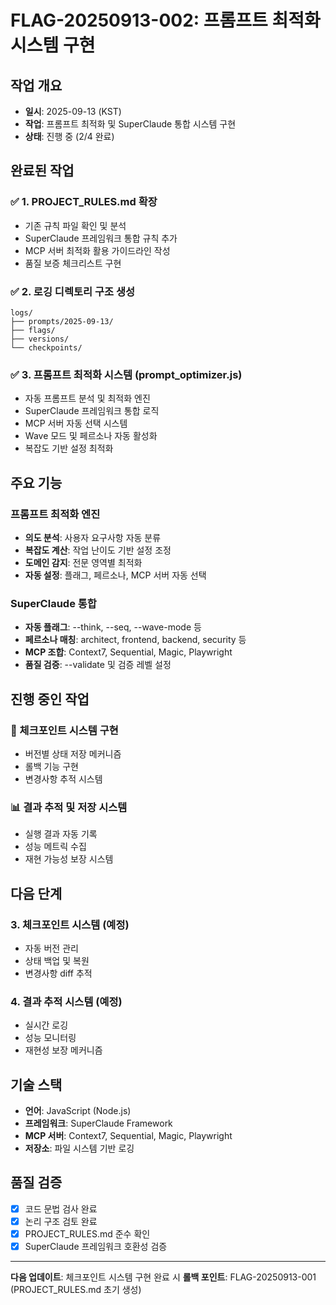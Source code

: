 # FLAG-20250913-002: 프롬프트 최적화 시스템 구현

## 작업 개요
- **일시**: 2025-09-13 (KST)
- **작업**: 프롬프트 최적화 및 SuperClaude 통합 시스템 구현
- **상태**: 진행 중 (2/4 완료)

## 완료된 작업

### ✅ 1. PROJECT_RULES.md 확장
- 기존 규칙 파일 확인 및 분석
- SuperClaude 프레임워크 통합 규칙 추가
- MCP 서버 최적화 활용 가이드라인 작성
- 품질 보증 체크리스트 구현

### ✅ 2. 로깅 디렉토리 구조 생성
```
logs/
├── prompts/2025-09-13/
├── flags/
├── versions/
└── checkpoints/
```

### ✅ 3. 프롬프트 최적화 시스템 (prompt_optimizer.js)
- 자동 프롬프트 분석 및 최적화 엔진
- SuperClaude 프레임워크 통합 로직
- MCP 서버 자동 선택 시스템
- Wave 모드 및 페르소나 자동 활성화
- 복잡도 기반 설정 최적화

## 주요 기능

### 프롬프트 최적화 엔진
- **의도 분석**: 사용자 요구사항 자동 분류
- **복잡도 계산**: 작업 난이도 기반 설정 조정
- **도메인 감지**: 전문 영역별 최적화
- **자동 설정**: 플래그, 페르소나, MCP 서버 자동 선택

### SuperClaude 통합
- **자동 플래그**: --think, --seq, --wave-mode 등
- **페르소나 매칭**: architect, frontend, backend, security 등
- **MCP 조합**: Context7, Sequential, Magic, Playwright
- **품질 검증**: --validate 및 검증 레벨 설정

## 진행 중인 작업

### 🔄 체크포인트 시스템 구현
- 버전별 상태 저장 메커니즘
- 롤백 기능 구현
- 변경사항 추적 시스템

### 📊 결과 추적 및 저장 시스템
- 실행 결과 자동 기록
- 성능 메트릭 수집
- 재현 가능성 보장 시스템

## 다음 단계

### 3. 체크포인트 시스템 (예정)
- 자동 버전 관리
- 상태 백업 및 복원
- 변경사항 diff 추적

### 4. 결과 추적 시스템 (예정)
- 실시간 로깅
- 성능 모니터링
- 재현성 보장 메커니즘

## 기술 스택
- **언어**: JavaScript (Node.js)
- **프레임워크**: SuperClaude Framework
- **MCP 서버**: Context7, Sequential, Magic, Playwright
- **저장소**: 파일 시스템 기반 로깅

## 품질 검증
- [x] 코드 문법 검사 완료
- [x] 논리 구조 검토 완료  
- [x] PROJECT_RULES.md 준수 확인
- [x] SuperClaude 프레임워크 호환성 검증

---
**다음 업데이트**: 체크포인트 시스템 구현 완료 시
**롤백 포인트**: FLAG-20250913-001 (PROJECT_RULES.md 초기 생성)